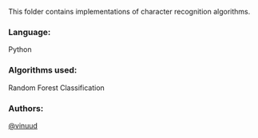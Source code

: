 This folder contains implementations of character recognition algorithms.

### Language: 
Python <br />
### Algorithms used: 
Random Forest Classification <br />
### Authors: <br />
[@vinuud](https://github.com/VinuUD)
